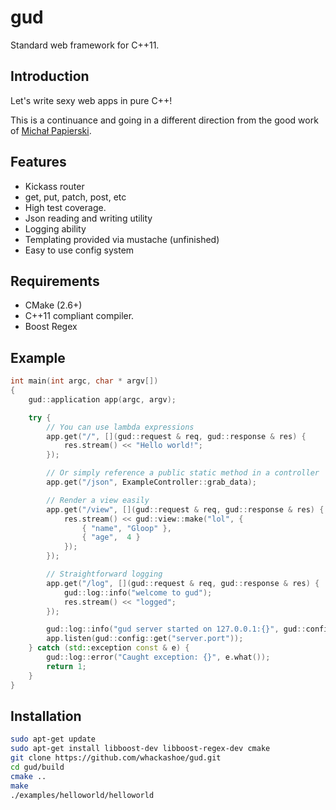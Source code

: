 # gud

Standard web framework for C++11.

## Introduction

Let's write sexy web apps in pure C++!

This is a continuance and going in a different direction from the good work of [Michał Papierski](https://github.com/mpapierski/web).

## Features

* Kickass router
* get, put, patch, post, etc
* High test coverage.
* Json reading and writing utility
* Logging ability
* Templating provided via mustache (unfinished)
* Easy to use config system

## Requirements

* CMake (2.6+)
* C++11 compliant compiler.
* Boost Regex

## Example

```cpp
int main(int argc, char * argv[])
{
	gud::application app(argc, argv);

	try {
		// You can use lambda expressions
		app.get("/", [](gud::request & req, gud::response & res) {
			res.stream() << "Hello world!";
		});

		// Or simply reference a public static method in a controller
		app.get("/json", ExampleController::grab_data);

		// Render a view easily
		app.get("/view", [](gud::request & req, gud::response & res) {
			res.stream() << gud::view::make("lol", {
				{ "name", "Gloop" },
				{ "age",  4 }
			});
		});

		// Straightforward logging
		app.get("/log", [](gud::request & req, gud::response & res) {
		    gud::log::info("welcome to gud");
    		res.stream() << "logged";
		});

		gud::log::info("gud server started on 127.0.0.1:{}", gud::config::get("server.port"));
		app.listen(gud::config::get("server.port"));
	} catch (std::exception const & e) {
		gud::log::error("Caught exception: {}", e.what());
		return 1;
	}
}
```

## Installation

```sh
sudo apt-get update
sudo apt-get install libboost-dev libboost-regex-dev cmake
git clone https://github.com/whackashoe/gud.git
cd gud/build
cmake ..
make
./examples/helloworld/helloworld
```